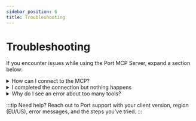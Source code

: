 ```yaml
---
sidebar_position: 6
title: Troubleshooting
---
```


# Troubleshooting

If you encounter issues while using the Port MCP Server, expand a section below:

<details>
<summary>How can I connect to the MCP?</summary>
Make sure you're using the correct regional URL for your organization and have followed the setup instructions for your client (Cursor, VSCode, Claude).
</details>

<details>
<summary>I completed the connection but nothing happens</summary>
Ensure you authenticated successfully and have sufficient permissions. If problems persist, contact Port support.
</details>

<details>
<summary>Why do I see an error about too many tools?</summary>
Each self-service action becomes its own tool. If you have many actions, models may hit tool-count limits. Disable non-essential tools or ask an admin to review actions.
</details>

:::tip Need help?
Reach out to Port support with your client version, region (EU/US), error messages, and the steps you've tried.
:::
